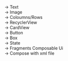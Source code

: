 -> Text<br/>
-> Image<br/>
-> Coloumns/Rows<br/>
-> RecyclerView<br/>
-> CardView<br/>
-> Button<br/>
-> Box<br/>
-> State<br/>
-> Fragments Composable Ui<br/>
-> Compose with xml file<br/>